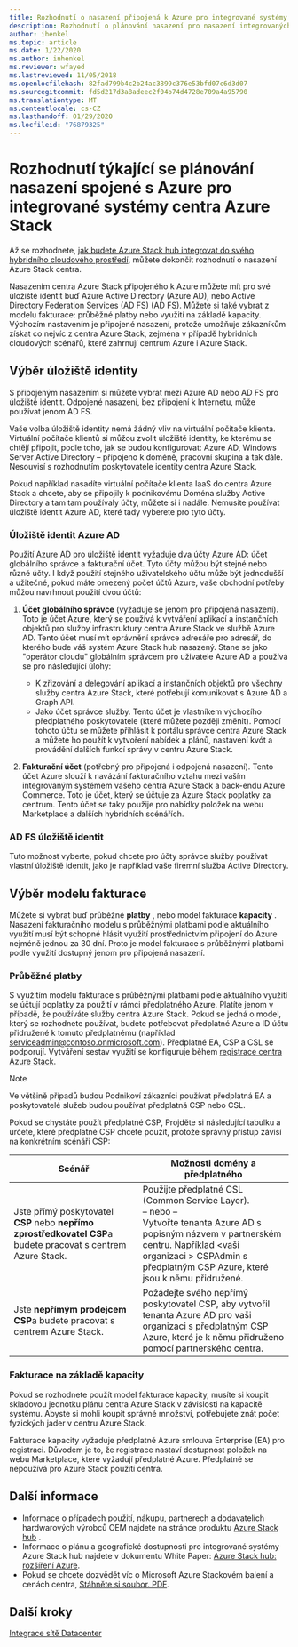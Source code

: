 ```yaml
---
title: Rozhodnutí o nasazení připojená k Azure pro integrované systémy Azure Stack hub
description: Rozhodnutí o plánování nasazení pro nasazení integrovaných systémů Azure Stack hub připojená k Azure, včetně fakturace a identity, najdete v části nasazení.
author: ihenkel
ms.topic: article
ms.date: 1/22/2020
ms.author: inhenkel
ms.reviewer: wfayed
ms.lastreviewed: 11/05/2018
ms.openlocfilehash: 82fad799b4c2b24ac3899c376e53bfd07c6d3d07
ms.sourcegitcommit: fd5d217d3a8adeec2f04b74d4728e709a4a95790
ms.translationtype: MT
ms.contentlocale: cs-CZ
ms.lasthandoff: 01/29/2020
ms.locfileid: "76879325"
---
```

# <a name="azure-connected-deployment-planning-decisions-for-azure-stack-hub-integrated-systems"></a>Rozhodnutí týkající se plánování nasazení spojené s Azure pro integrované systémy centra Azure Stack
Až se rozhodnete, [jak budete Azure Stack hub integrovat do svého hybridního cloudového prostředí](azure-stack-connection-models.md), můžete dokončit rozhodnutí o nasazení Azure Stack centra.

Nasazením centra Azure Stack připojeného k Azure můžete mít pro své úložiště identit buď Azure Active Directory (Azure AD), nebo Active Directory Federation Services (AD FS) (AD FS). Můžete si také vybrat z modelu fakturace: průběžné platby nebo využití na základě kapacity. Výchozím nastavením je připojené nasazení, protože umožňuje zákazníkům získat co nejvíc z centra Azure Stack, zejména v případě hybridních cloudových scénářů, které zahrnují centrum Azure i Azure Stack.

## <a name="choose-an-identity-store"></a>Výběr úložiště identity
S připojeným nasazením si můžete vybrat mezi Azure AD nebo AD FS pro úložiště identit. Odpojené nasazení, bez připojení k Internetu, může používat jenom AD FS.

Vaše volba úložiště identity nemá žádný vliv na virtuální počítače klienta. Virtuální počítače klientů si můžou zvolit úložiště identity, ke kterému se chtějí připojit, podle toho, jak se budou konfigurovat: Azure AD, Windows Server Active Directory – připojeno k doméně, pracovní skupina a tak dále. Nesouvisí s rozhodnutím poskytovatele identity centra Azure Stack.

Pokud například nasadíte virtuální počítače klienta IaaS do centra Azure Stack a chcete, aby se připojily k podnikovému Doména služby Active Directory a tam tam používaly účty, můžete si i nadále. Nemusíte používat úložiště identit Azure AD, které tady vyberete pro tyto účty.

### <a name="azure-ad-identity-store"></a>Úložiště identit Azure AD
Použití Azure AD pro úložiště identit vyžaduje dva účty Azure AD: účet globálního správce a fakturační účet. Tyto účty můžou být stejné nebo různé účty. I když použití stejného uživatelského účtu může být jednodušší a užitečné, pokud máte omezený počet účtů Azure, vaše obchodní potřeby můžou navrhnout použití dvou účtů:

1. **Účet globálního správce** (vyžaduje se jenom pro připojená nasazení). Toto je účet Azure, který se používá k vytváření aplikací a instančních objektů pro služby infrastruktury centra Azure Stack ve službě Azure AD. Tento účet musí mít oprávnění správce adresáře pro adresář, do kterého bude váš systém Azure Stack hub nasazený. Stane se jako "operátor cloudu" globálním správcem pro uživatele Azure AD a používá se pro následující úlohy:

    - K zřizování a delegování aplikací a instančních objektů pro všechny služby centra Azure Stack, které potřebují komunikovat s Azure AD a Graph API.
    - Jako účet správce služby. Tento účet je vlastníkem výchozího předplatného poskytovatele (které můžete později změnit). Pomocí tohoto účtu se můžete přihlásit k portálu správce centra Azure Stack a můžete ho použít k vytvoření nabídek a plánů, nastavení kvót a provádění dalších funkcí správy v centru Azure Stack.

2. **Fakturační účet** (potřebný pro připojená i odpojená nasazení). Tento účet Azure slouží k navázání fakturačního vztahu mezi vaším integrovaným systémem vašeho centra Azure Stack a back-endu Azure Commerce. Toto je účet, který se účtuje za Azure Stack poplatky za centrum. Tento účet se taky použije pro nabídky položek na webu Marketplace a dalších hybridních scénářích.

### <a name="ad-fs-identity-store"></a>AD FS úložiště identit
Tuto možnost vyberte, pokud chcete pro účty správce služby používat vlastní úložiště identit, jako je například vaše firemní služba Active Directory.  

## <a name="choose-a-billing-model"></a>Výběr modelu fakturace
Můžete si vybrat buď průběžné **platby** , nebo model fakturace **kapacity** . Nasazení fakturačního modelu s průběžnými platbami podle aktuálního využití musí být schopné hlásit využití prostřednictvím připojení do Azure nejméně jednou za 30 dní. Proto je model fakturace s průběžnými platbami podle využití dostupný jenom pro připojená nasazení.  

### <a name="pay-as-you-use"></a>Průběžné platby
S využitím modelu fakturace s průběžnými platbami podle aktuálního využití se účtují poplatky za použití v rámci předplatného Azure. Platíte jenom v případě, že používáte služby centra Azure Stack. Pokud se jedná o model, který se rozhodnete používat, budete potřebovat předplatné Azure a ID účtu přidružené k tomuto předplatnému (například serviceadmin@contoso.onmicrosoft.com). Předplatné EA, CSP a CSL se podporují. Vytváření sestav využití se konfiguruje během [registrace centra Azure Stack](azure-stack-registration.md).

> [!NOTE]
> Ve většině případů budou Podnikoví zákazníci používat předplatná EA a poskytovatelé služeb budou používat předplatná CSP nebo CSL.

Pokud se chystáte použít předplatné CSP, Projděte si následující tabulku a určete, které předplatné CSP chcete použít, protože správný přístup závisí na konkrétním scénáři CSP:

|Scénář|Možnosti domény a předplatného|
|-----|-----|
|Jste přímý poskytovatel **CSP** nebo **nepřímo zprostředkovatel CSP**a budete pracovat s centrem Azure Stack.|Použijte předplatné CSL (Common Service Layer).<br>     – nebo –<br>Vytvořte tenanta Azure AD s popisným názvem v partnerském centru. Například &lt;vaší organizaci > CSPAdmin s předplatným CSP Azure, které jsou k němu přidružené.|
|Jste **nepřímým prodejcem CSP**a budete pracovat s centrem Azure Stack.|Požádejte svého nepřímý poskytovatel CSP, aby vytvořil tenanta Azure AD pro vaši organizaci s předplatným CSP Azure, které je k němu přidruženo pomocí partnerského centra.|

### <a name="capacity-based-billing"></a>Fakturace na základě kapacity
Pokud se rozhodnete použít model fakturace kapacity, musíte si koupit skladovou jednotku plánu centra Azure Stack v závislosti na kapacitě systému. Abyste si mohli koupit správné množství, potřebujete znát počet fyzických jader v centru Azure Stack.

Fakturace kapacity vyžaduje předplatné Azure smlouva Enterprise (EA) pro registraci. Důvodem je to, že registrace nastaví dostupnost položek na webu Marketplace, které vyžadují předplatné Azure. Předplatné se nepoužívá pro Azure Stack použití centra.

## <a name="learn-more"></a>Další informace
- Informace o případech použití, nákupu, partnerech a dodavatelích hardwarových výrobců OEM najdete na stránce produktu [Azure Stack hub](https://azure.microsoft.com/overview/azure-stack/) .
- Informace o plánu a geografické dostupnosti pro integrované systémy Azure Stack hub najdete v dokumentu White Paper: [Azure Stack hub: rozšíření Azure](https://azure.microsoft.com/resources/azure-stack-an-extension-of-azure/). 
- Pokud se chcete dozvědět víc o Microsoft Azure Stackovém balení a cenách centra, [Stáhněte si soubor. PDF](https://azure.microsoft.com/mediahandler/files/resourcefiles/5bc3f30c-cd57-4513-989e-056325eb95e1/Azure-Stack-packaging-and-pricing-datasheet.pdf). 

## <a name="next-steps"></a>Další kroky
[Integrace sítě Datacenter](azure-stack-network.md)